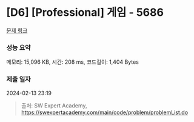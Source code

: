 # [D6] [Professional] 게임 - 5686 

[문제 링크](https://swexpertacademy.com/main/code/problem/problemDetail.do?contestProbId=AWXR1gOqiJgDFAUo) 

### 성능 요약

메모리: 15,096 KB, 시간: 208 ms, 코드길이: 1,404 Bytes

### 제출 일자

2024-02-13 23:19



> 출처: SW Expert Academy, https://swexpertacademy.com/main/code/problem/problemList.do